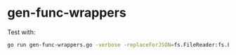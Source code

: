 # gen-func-wrappers

Test with:

```sh
go run gen-func-wrappers.go -verbose -replaceForJSON=fs.FileReader:fs.File ../../htmlform/examples/
```